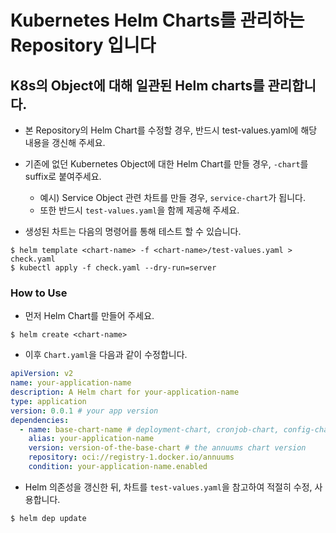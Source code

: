 # Kubernetes Helm Charts를 관리하는 Repository 입니다

## K8s의 Object에 대해 일관된 Helm charts를 관리합니다.

- 본 Repository의 Helm Chart를 수정할 경우, 반드시 test-values.yaml에 해당 내용을 갱신해 주세요.

- 기존에 없던 Kubernetes Object에 대한 Helm Chart를 만들 경우, `-chart`를 suffix로 붙여주세요.
  - 예시) Service Object 관련 차트를 만들 경우, `service-chart`가 됩니다.
  - 또한 반드시 `test-values.yaml`을 함께 제공해 주세요.
  
- 생성된 차트는 다음의 명령어를 통해 테스트 할 수 있습니다.
```shell
$ helm template <chart-name> -f <chart-name>/test-values.yaml > check.yaml
$ kubectl apply -f check.yaml --dry-run=server
```

### How to Use

- 먼저 Helm Chart를 만들어 주세요.
```shell
$ helm create <chart-name>
```

- 이후 `Chart.yaml`을 다음과 같이 수정합니다.
```yaml
apiVersion: v2
name: your-application-name
description: A Helm chart for your-application-name
type: application
version: 0.0.1 # your app version
dependencies:
  - name: base-chart-name # deployment-chart, cronjob-chart, config-chart ...
    alias: your-application-name
    version: version-of-the-base-chart # the annuums chart version
    repository: oci://registry-1.docker.io/annuums
    condition: your-application-name.enabled
```

- Helm 의존성을 갱신한 뒤, 차트를 `test-values.yaml`을 참고하여 적절히 수정, 사용합니다.
```shell
$ helm dep update
```
